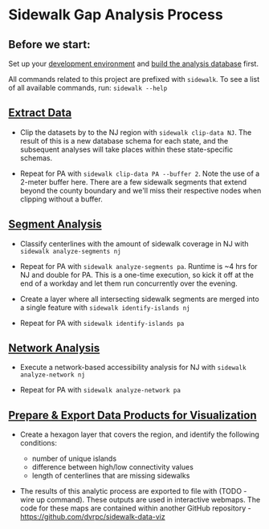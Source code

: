 # Sidewalk Gap Analysis Process

## Before we start:

Set up your [development environment](dev_environment.md)
and [build the analysis database](database_setup.md) first.

All commands related to this project are prefixed with `sidewalk`. To see a list of all available commands, run: `sidewalk --help`


## [Extract Data](../sidewalk_gaps/extract_data)


- Clip the datasets by to the NJ region with ``sidewalk clip-data NJ``. The result of this is a new database schema for each state, and the subsequent analyses will take places within these state-specific schemas.


- Repeat for PA with ``sidewalk clip-data PA --buffer 2``. Note the use of a 2-meter buffer here. There are a few sidewalk segments that extend beyond the county boundary and we'll miss their respective nodes when clipping without a buffer.


## [Segment Analysis](../sidewalk_gaps/segments)


- Classify centerlines with the amount of sidewalk coverage in NJ with ``sidewalk analyze-segments nj`` 

- Repeat for PA with ``sidewalk analyze-segments pa``. Runtime is ~4 hrs for NJ and double for PA. This is a one-time execution, so kick it off at the end of a workday and let them run concurrently over the evening.

- Create a layer where all intersecting sidewalk segments are merged into a single feature with ``sidewalk identify-islands nj``

- Repeat for PA with ``sidewalk identify-islands pa``


## [Network Analysis](../sidewalk_gaps/accessibility)


- Execute a network-based accessibility analysis for NJ with ``sidewalk analyze-network nj``

- Repeat for PA with ``sidewalk analyze-network pa``


## [Prepare & Export Data Products for Visualization](../sidewalk_gaps/data_viz)

- Create a hexagon layer that covers the region, and identify the following conditions:
    - number of unique islands
    - difference between high/low connectivity values
    - length of centerlines that are missing sidewalks


- The results of this analytic process are exported to file with (TODO - wire up command). These outputs are used in interactive webmaps. The code for these maps are contained within another GitHub repository - https://github.com/dvrpc/sidewalk-data-viz

